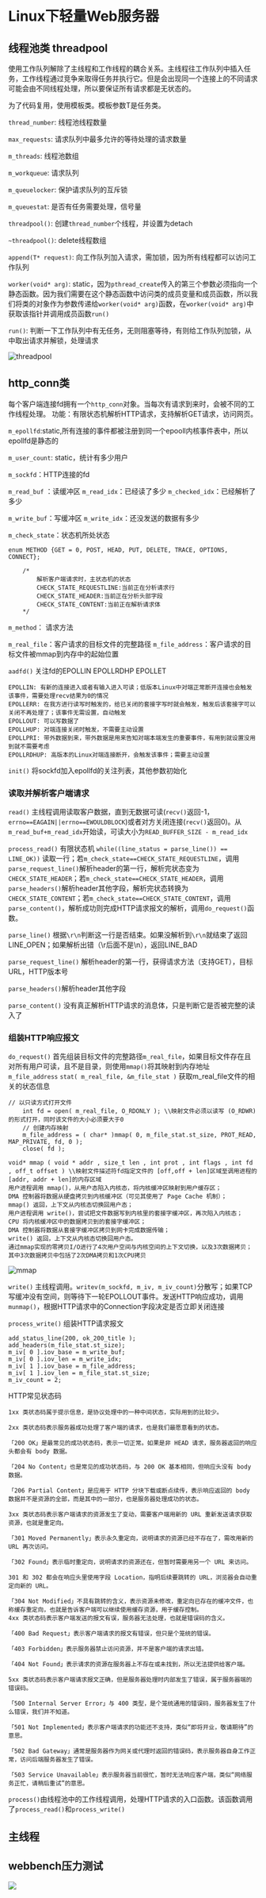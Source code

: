 # Linux下轻量Web服务器


## 线程池类 threadpool


使用工作队列解除了主线程和工作线程的耦合关系。主线程往工作队列中插入任务，工作线程通过竞争来取得任务并执行它。但是会出现同一个连接上的不同请求可能会由不同线程处理，所以要保证所有请求都是无状态的。

为了代码复用，使用模板类。模板参数T是任务类。

`thread_number`: 线程池线程数量

`max_requests`: 请求队列中最多允许的等待处理的请求数量

`m_threads`: 线程池数组

`m_workqueue`: 请求队列

`m_queuelocker`: 保护请求队列的互斥锁

`m_queuestat`: 是否有任务需要处理，信号量

`threadpool()`: 创建`thread_number`个线程，并设置为detach

`~threadpool()`: delete线程数组

`append(T* request)`: 向工作队列加入请求，需加锁，因为所有线程都可以访问工作队列

`worker(void* arg)`: static，因为`pthread_create`传入的第三个参数必须指向一个静态函数。因为我们需要在这个静态函数中访问类的成员变量和成员函数，所以我们将类的对象作为参数传递给`worker(void* arg)`函数，在`worker(void* arg)`中获取该指针并调用成员函数`run()`

`run()`: 判断一下工作队列中有无任务，无则阻塞等待，有则给工作队列加锁，从中取出请求并解锁，处理请求


![threadpool](https://github.com/zxll0106/webserver/blob/main/threadpool%E7%B1%BB.PNG)

## http_conn类
每个客户端连接fd拥有一个`http_conn`对象。当每次有请求到来时，会被不同的工作线程处理。
功能：有限状态机解析HTTP请求，支持解析GET请求，访问网页。

`m_epollfd`:static,所有连接的事件都被注册到同一个epooll内核事件表中，所以epollfd是静态的

`m_user_count`: static，统计有多少用户

`m_sockfd`：HTTP连接的fd

`m_read_buf` ：读缓冲区
`m_read_idx`：已经读了多少
`m_checked_idx`：已经解析了多少

`m_write_buf`：写缓冲区
`m_write_idx`：还没发送的数据有多少

`m_check_state`：状态机所处状态
```
enum METHOD {GET = 0, POST, HEAD, PUT, DELETE, TRACE, OPTIONS, CONNECT};
    
    /*
        解析客户端请求时，主状态机的状态
        CHECK_STATE_REQUESTLINE:当前正在分析请求行
        CHECK_STATE_HEADER:当前正在分析头部字段
        CHECK_STATE_CONTENT:当前正在解析请求体
    */
```

`m_method`： 请求方法

`m_real_file`：客户请求的目标文件的完整路径
`m_file_address`：客户请求的目标文件被mmap到内存中的起始位置

`aadfd()` 关注fd的EPOLLIN EPOLLRDHP EPOLLET
```
EPOLLIN: 有新的连接进入或者有输入进入可读；低版本Linux中对端正常断开连接也会触发该事件，需要处理recv结果为0的情况
EPOLLERR: 在我方进行读写时触发的，给已关闭的套接字写时就会触发，触发后该套接字可以关闭不再处理了；该事件无需设置，自动触发
EPOLLOUT: 可以写数据了
EPOLLHUP: 对端连接关闭时触发，不需要主动设置
EPOLLPRI: 带外数据到来，带外数据是用来告知对端本端发生的重要事件，有用到就设置没用到就不需要考虑
EPOLLRDHUP: 高版本的Linux对端连接断开，会触发该事件；需要主动设置

```
`init()` 将sockfd加入epollfd的关注列表，其他参数初始化

### 读取并解析客户端请求
`read()` 主线程调用读取客户数据，直到无数据可读(`recv()`返回-1，`errno==EAGAIN||errno==EWOULDBLOCK`)或者对方关闭连接(`recv()`返回0)。从`m_read_buf+m_read_idx`开始读，可读大小为`READ_BUFFER_SIZE - m_read_idx`

`process_read()` 有限状态机 `while((line_status = parse_line()) == LINE_OK))` 读取一行；若`m_check_state==CHECK_STATE_REQUESTLINE`，调用`parse_request_line()`解析header的第一行，解析完状态变为`CHECK_STATE_HEADER`；若`m_check_state==CHECK_STATE_HEADER`，调用`parse_headers()`解析header其他字段，解析完状态转换为`CHECK_STATE_CONTENT`；若`m_check_state==CHECK_STATE_CONTENT`，调用`parse_content()`，解析成功则完成HTTP请求报文的解析，调用`do_request()`函数。

`parse_line()` 根据`\r\n`判断这一行是否结束。如果没解析到`\r\n`就结束了返回LINE_OPEN；如果解析出错（\r后面不是\n），返回LINE_BAD

`parse_request_line()` 解析header的第一行，获得请求方法（支持GET），目标URL，HTTP版本号

`parse_headers()`解析header其他字段

`parse_content()` 没有真正解析HTTP请求的消息体，只是判断它是否被完整的读入了

### 组装HTTP响应报文

`do_request()` 首先组装目标文件的完整路径`m_real_file`，如果目标文件存在且对所有用户可读，且不是目录，则使用`mmap()`将其映射到内存地址`m_file_address`
`stat( m_real_file, &m_file_stat )` 获取m_real_file文件的相关的状态信息
```
// 以只读方式打开文件
    int fd = open( m_real_file, O_RDONLY ); \\映射文件必须以读写 (O_RDWR) 的形式打开，同时该文件的大小必须要大于0
    // 创建内存映射
    m_file_address = ( char* )mmap( 0, m_file_stat.st_size, PROT_READ, MAP_PRIVATE, fd, 0 );
    close( fd );
```
```
void* mmap ( void * addr , size_t len , int prot , int flags , int fd , off_t offset ) \\映射文件描述符fd指定文件的 [off,off + len]区域至调用进程的[addr, addr + len]的内存区域
用户进程调用 mmap()，从用户态陷入内核态，将内核缓冲区映射到用户缓存区；
DMA 控制器将数据从硬盘拷贝到内核缓冲区（可见其使用了 Page Cache 机制）；
mmap() 返回，上下文从内核态切换回用户态；
用户进程调用 write()，尝试把文件数据写到内核里的套接字缓冲区，再次陷入内核态；
CPU 将内核缓冲区中的数据拷贝到的套接字缓冲区；
DMA 控制器将数据从套接字缓冲区拷贝到网卡完成数据传输；
write() 返回，上下文从内核态切换回用户态。
通过mmap实现的零拷贝I/O进行了4次用户空间与内核空间的上下文切换，以及3次数据拷贝；其中3次数据拷贝中包括了2次DMA拷贝和1次CPU拷贝
```
![mmap](https://github.com/zxll0106/webserver/blob/main/v2-6c1e28f82c89c0559000364ead14138b_r.jpg)

`write()` 主线程调用。`writev(m_sockfd, m_iv, m_iv_count)`分散写；如果TCP写缓冲没有空间，则等待下一轮EPOLLOUT事件。发送HTTP响应成功，调用`munmap()`，根据HTTP请求中的Connection字段决定是否立即关闭连接

`process_write()` 组装HTTP请求报文
```
add_status_line(200, ok_200_title );
add_headers(m_file_stat.st_size);
m_iv[ 0 ].iov_base = m_write_buf;
m_iv[ 0 ].iov_len = m_write_idx;
m_iv[ 1 ].iov_base = m_file_address;
m_iv[ 1 ].iov_len = m_file_stat.st_size;
m_iv_count = 2;
```
HTTP常见状态码
```
1xx 类状态码属于提示信息，是协议处理中的一种中间状态，实际用到的比较少。

2xx 类状态码表示服务器成功处理了客户端的请求，也是我们最愿意看到的状态。

「200 OK」是最常见的成功状态码，表示一切正常。如果是非 HEAD 请求，服务器返回的响应头都会有 body 数据。

「204 No Content」也是常见的成功状态码，与 200 OK 基本相同，但响应头没有 body 数据。

「206 Partial Content」是应用于 HTTP 分块下载或断点续传，表示响应返回的 body 数据并不是资源的全部，而是其中的一部分，也是服务器处理成功的状态。

3xx 类状态码表示客户端请求的资源发生了变动，需要客户端用新的 URL 重新发送请求获取资源，也就是重定向。

「301 Moved Permanently」表示永久重定向，说明请求的资源已经不存在了，需改用新的 URL 再次访问。

「302 Found」表示临时重定向，说明请求的资源还在，但暂时需要用另一个 URL 来访问。

301 和 302 都会在响应头里使用字段 Location，指明后续要跳转的 URL，浏览器会自动重定向新的 URL。

「304 Not Modified」不具有跳转的含义，表示资源未修改，重定向已存在的缓冲文件，也称缓存重定向，也就是告诉客户端可以继续使用缓存资源，用于缓存控制。
4xx 类状态码表示客户端发送的报文有误，服务器无法处理，也就是错误码的含义。

「400 Bad Request」表示客户端请求的报文有错误，但只是个笼统的错误。

「403 Forbidden」表示服务器禁止访问资源，并不是客户端的请求出错。

「404 Not Found」表示请求的资源在服务器上不存在或未找到，所以无法提供给客户端。

5xx 类状态码表示客户端请求报文正确，但是服务器处理时内部发生了错误，属于服务器端的错误码。

「500 Internal Server Error」与 400 类型，是个笼统通用的错误码，服务器发生了什么错误，我们并不知道。

「501 Not Implemented」表示客户端请求的功能还不支持，类似“即将开业，敬请期待”的意思。

「502 Bad Gateway」通常是服务器作为网关或代理时返回的错误码，表示服务器自身工作正常，访问后端服务器发生了错误。

「503 Service Unavailable」表示服务器当前很忙，暂时无法响应客户端，类似“网络服务正忙，请稍后重试”的意思。
```
`process()`由线程池中的工作线程调用，处理HTTP请求的入口函数。该函数调用了`process_read()`和`process_write()`

## 主线程

## webbench压力测试
![](https://github.com/zxll0106/webserver/blob/main/webserver%E5%8E%8B%E5%8A%9B%E6%B5%8B%E8%AF%95.PNG)

